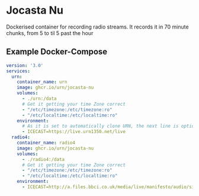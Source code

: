 # Jocasta Nu

Dockerised container for recording radio streams. It records it in 70 minute chunks, from 5 to til 5 past the hour

## Example Docker-Compose

```yaml
version: '3.0'
services:
  urn:
    container_name: urn
    image: ghcr.io/urn/jocasta-nu
    volumes:
      - ./urn:/data
      # Get it getting your time Zone correct
      - "/etc/timezone:/etc/timezone:ro" 
      - "/etc/localtime:/etc/localtime:ro"
    environment:
      # As it is set to automatically clone URN, the next line is optional
      - ICECAST=https://live.urn1350.net/live
  radio4:
    container_name: radio4
    image: ghcr.io/urn/jocasta-nu
    volumes:
      - ./radio4:/data
      # Get it getting your time Zone correct
      - "/etc/timezone:/etc/timezone:ro" 
      - "/etc/localtime:/etc/localtime:ro"
    environment:
      - ICECAST=http://a.files.bbci.co.uk/media/live/manifesto/audio/simulcast/hls/uk/sbr_high/ak/bbc_radio_fourfm.m3u8
```

